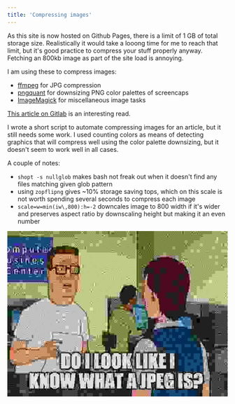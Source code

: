 ```yaml
---
title: 'Compressing images'
---
```


As this site is now hosted on Github Pages, there is a limit of 1 GB of total storage size. Realistically it would take a looong time for me to reach that limit, but it's good practice to compress your stuff properly anyway. Fetching an 800kb image as part of the site load is annoying.

I am using these to compress images:

- [ffmpeg](https://ffmpeg.org/) for JPG compression
- [pngquant](https://pngquant.org/) for downsizing PNG color palettes of screencaps
- [ImageMagick](https://imagemagick.org/) for miscellaneous image tasks

[This article on Gitlab](https://about.gitlab.com/blog/2020/01/30/simple-trick-for-smaller-screenshots/) is an interesting read.

I wrote a short script to automate compressing images for an article, but it still needs some work. I used counting colors as means of detecting graphics that will compress well using the color palette downsizing, but it doesn't seem to work well in all cases.

<script src="https://emgithub.com/embed.js?target=https%3A%2F%2Fgithub.com%2FPawelAdamczuk%2Fscripts%2Fblob%2Fmaster%2Fcompress-images.sh&style=github&showBorder=on&showLineNumbers=on&showFileMeta=on"></script>

A couple of notes:

- `shopt -s nullglob` makes bash not freak out when it doesn't find any files matching given glob pattern
- using `zopflipng` gives ~10% storage saving tops, which on this scale is not worth spending several seconds to compress each image
- `scale=w=min(iw\,800):h=-2` downcales image to 800 width if it's wider and preserves aspect ratio by downscaling height but making it an even number

![Do I?](/assets/2020-06-06-compressing-images/1.jpg)
